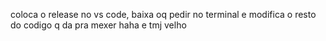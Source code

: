 coloca o release no vs code, baixa oq pedir no terminal e modifica o resto do codigo q da pra mexer haha e tmj velho
